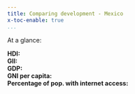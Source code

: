 ```yaml
---
title: Comparing development - Mexico
x-toc-enable: true
...
```

At a glance:

**HDI:** <br/>
**GII:** <br/>
**GDP:**  <br/>
**GNI per capita:**  <br/>
**Percentage of pop. with internet access:**  <br/>
